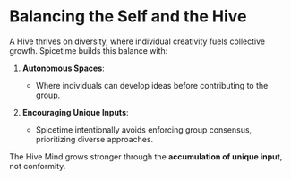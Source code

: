 # Balancing the Self and the Hive

A Hive thrives on diversity, where individual creativity fuels collective growth. Spicetime builds this balance with:

1. **Autonomous Spaces**:
   - Where individuals can develop ideas before contributing to the group.

2. **Encouraging Unique Inputs**:
   - Spicetime intentionally avoids enforcing group consensus, prioritizing diverse approaches.

The Hive Mind grows stronger through the **accumulation of unique input**, not conformity.
